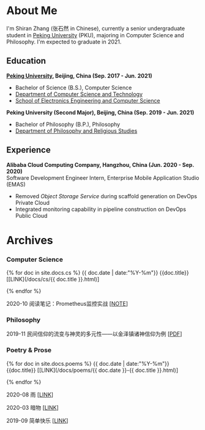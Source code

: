 # About Me

I'm Shiran Zhang (张石然 in Chinese), currently a senior undergraduate student in [Peking University](http://english.pku.edu.cn/) (PKU), majoring in Computer Science and Philosophy. I'm expected to graduate in 2021.

## Education

<div align="left">
    <strong><a href="http://english.pku.edu.cn/">Peking University</a>, Beijing, China (Sep. 2017 - Jun. 2021)</strong>
    <ul>
        <li>Bachelor of Science (B.S.), Computer Science</li>
        <li><a href="https://cs.pku.edu.cn/English/Home.htm">Department of Computer Science and Technology</a></li>
        <li><a href="http://eecs.pku.edu.cn/Home/HOME.htm">School of Electronics Engineering and Computer Science</a></li>
    </ul>
</div>

<div align="left">
    <strong>Peking University (Second Major), Beijing, China (Sep. 2019 - Jun. 2021)</strong>
    <ul>
        <li>Bachelor of Philosophy (B.P.), Philosophy</li>
        <li><a href="https://en.phil.pku.edu.cn/">Department of Philosophy and Religious Studies</a></li>
    </ul>
</div>


## Experience

<div align="left">
    <strong>Alibaba Cloud Computing Company, Hangzhou, China (Jun. 2020 - Sep. 2020)</strong>
    <br />Software Development Engineer Intern, Enterprise Mobile Application Studio (EMAS)
    <ul>
        <li>Removed <i>Object Storage Service</i> during scaffold generation on DevOps Private Cloud</li>
        <li>Integrated monitoring capability in pipeline construction on DevOps Public Cloud</li>
    </ul>
</div>

# Archives

### Computer Science

{% for doc in site.docs.cs %}
{{ doc.date | date:"%Y-%m"}} {{doc.title}} \[[LINK](/docs/cs/{{ doc.title }}.html)\]

{% endfor %}

2020-10 阅读笔记：Prometheus监控实战 \[[NOTE](/docs/cs/阅读笔记：Prometheus监控实战.md)\]

### Philosophy

2019-11 民间信仰的流变与神灵的多元性——以金泽镇诸神信仰为例 \[[PDF](./docs/phil/民间信仰的流变与神灵的多元性——以金泽镇诸神信仰为例.pdf)\]

### Poetry & Prose

{% for doc in site.docs.poems %}
{{ doc.date | date:"%Y-%m"}} {{doc.title}} \[[LINK](/docs/poems/{{ doc.date }}-{{ doc.title }}.html)\]

{% endfor %}

2020-08 雨 \[[LINK](/docs/poems/2020-08-雨.md)\]

2020-03 暗物 \[[LINK](/docs/poems/2020-03-26-暗物.md)\]

2019-09 简单快乐 \[[LINK](/docs/poems/2019-09-14-简单快乐.md)\]
